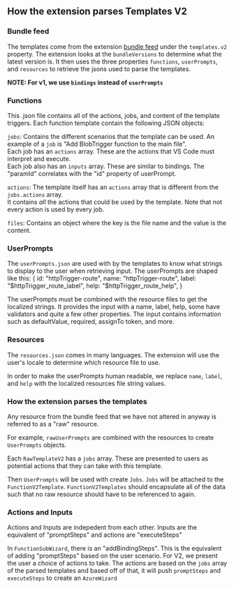 ## How the extension parses Templates V2

### Bundle feed

The templates come from the extension [bundle feed](https://functionscdn.azureedge.net/public/ExtensionBundles/Microsoft.Azure.Functions.ExtensionBundle/index-v2.json) under the `templates.v2` property.
The extension looks at the `bundleVersions` to determine what the latest version is. It then uses the three properties `functions`, `userPrompts`, and `resources` to retrieve the jsons used to parse the templates.

**NOTE: For v1, we use `bindings` instead of `userPrompts`**

### Functions
This .json file contains all of the actions, jobs, and content of the template triggers. Each function template contain the following JSON objects:

`jobs`: Contains the different scenarios that the template can be used. An example of a `job` is "Add BlobTrigger function to the main file".
<br>Each job has an `actions` array. These are the actions that VS Code must interpret and execute.
<br>Each job also has an `inputs` array. These are similar to bindings. The "paramId" correlates with the "id" property of userPrompt.

`actions`: The template itself has an `actions` array that is different from the `jobs.actions` array.
<br>It contains _all_ the actions that could be used by the template. Note that not every action is used by every job.

`files`: Contains an object where the key is the file name and the value is the content.

### UserPrompts
The `userPrompts.json` are used with by the templates to know what strings to display to the user when retrieving input.
The userPrompts are shaped like this:
{
  id: "httpTrigger-route",
  name: "httpTrigger-route",
  label: "$httpTrigger_route_label",
  help: "$httpTrigger_route_help",
}

The userPrompts must be combined with the resource files to get the localized strings.
It provides the input with a name, label, help, some have validators and quite a few other properties.
The input contains information such as defaultValue, required, assignTo token, and more.

### Resources
The `resources.json` comes in many languages. The extension will use the user's locale to determine which resource file to use.

In order to make the userPrompts human readable, we replace `name`, `label`, and `help` with the localized resources file string values.

### How the extension parses the templates
Any resource from the bundle feed that we have not altered in anyway is referred to as a "raw" resource.

For example, `rawUserPrompts` are combined with the resources to create `UserPrompts` objects.

Each `RawTemplateV2` has a `jobs` array. These are presented to users as potential actions that they can take with this template.

Then `UserPrompts` will be used with create `Jobs`. `Jobs` will be attached to the `FunctionV2Template`. `FunctionV2Templates` should encapsulate all of the data such that no raw resource should have to be referenced to again.

### Actions and Inputs

Actions and Inputs are indepedent from each other. Inputs are the equivalent of "promptSteps" and actions are "executeSteps"

In `FunctionSubWizard`, there is an "addBindingSteps". This is the equivalent of adding "promptSteps" based on the user scenario.
For V2, we present the user a choice of actions to take. The actions are based on the `jobs` array of the parsed templates and based off of that, it will push `promptSteps` and `executeSteps` to create an `AzureWizard`
